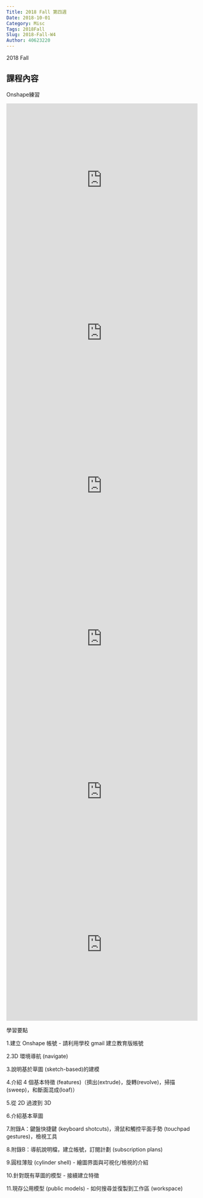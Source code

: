 ```yaml
---
Title: 2018 Fall 第四週
Date: 2018-10-01
Category: Misc
Tags: 2018Fall
Slug: 2018-Fall-W4
Author: 40623220
---
```


2018 Fall 

<!-- PELICAN_END_SUMMARY -->

課程內容
----
Onshape練習

<iframe width="500" height="400" src="https://www.youtube.com/embed/5UJuiri9nBw" frameborder="0" allow="autoplay; encrypted-media" allowfullscreen></iframe>

<iframe width="500" height="400" src="https://www.youtube.com/embed/5MlgmY6PrS8" frameborder="0" allow="autoplay; encrypted-media" allowfullscreen></iframe>

<iframe width="500" height="400" src="https://www.youtube.com/embed/FOstjxtBwFk" frameborder="0" allow="autoplay; encrypted-media" allowfullscreen></iframe>

<iframe width="500" height="400" src="https://www.youtube.com/embed/TA9Aar_Sdjg" frameborder="0" allow="autoplay; encrypted-media" allowfullscreen></iframe>

<iframe width="500" height="400" src="https://www.youtube.com/embed/pJyBMz8-SAA" frameborder="0" allow="autoplay; encrypted-media" allowfullscreen></iframe>

<iframe width="500" height="400" src="https://www.youtube.com/embed/jxzjNqIZMBU" frameborder="0" allow="autoplay; encrypted-media" allowfullscreen></iframe>

學習要點

1.建立 Onshape 帳號 - 請利用學校 gmail 建立教育版帳號

2.3D 環境導航 (navigate)

3.說明基於草圖 (sketch-based)的建模

4.介紹 4 個基本特徵 (features)（擠出(extrude)，旋轉(revolve)，掃描(sweep)，和斷面混成(loaf)）

5.從 2D 過渡到 3D

6.介紹基本草圖

7.附錄A：鍵盤快捷鍵 (keyboard shotcuts)，滑鼠和觸控平面手勢 (touchpad gestures)，檢視工具

8.附錄B：導航說明檔，建立帳號，訂閱計劃 (subscription plans)

9.圓柱薄殼 (cylinder shell) - 繪圖界面與可視化/檢視的介紹

10.針對既有草圖的模型 - 接續建立特徵

11.現存公用模型 (public models) - 如何搜尋並復製到工作區 (workspace)

